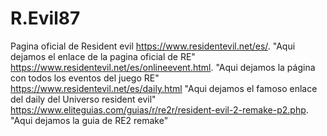 # R.Evil87
Pagina oficial de Resident evil
https://www.residentevil.net/es/.    "Aqui dejamos el enlace de la pagina oficial de RE"
https://www.residentevil.net/es/onlineevent.html.   "Aqui dejamos la página con todos los eventos del juego RE"
https://www.residentevil.net/es/daily.html    "Aqui dejamos el famoso enlace del daily del Universo resident evil"
https://www.eliteguias.com/guias/r/re2r/resident-evil-2-remake-p2.php.  "Aqui dejamos la guia de RE2 remake"
